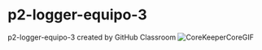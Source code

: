 # p2-logger-equipo-3
p2-logger-equipo-3 created by GitHub Classroom
![CoreKeeperCoreGIF](https://github.com/SE-ITESO/p2-logger-equipo-3/assets/126124506/85fdb530-4c39-401c-8846-81d7105501fc)

